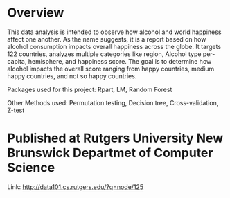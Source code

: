 # Overview

This data analysis is intended to observe how alcohol and world happiness affect one another. As the name suggests, it is a report based on how alcohol consumption impacts overall happiness across the globe. It targets 122 countries, analyzes multiple categories like region, Alcohol type per-capita, hemisphere, and happiness score. The goal is to determine how alcohol impacts the overall score ranging from happy countries, medium happy countries, and not so happy countries.

Packages used for this project:
Rpart,
LM,
Random Forest

Other Methods used:
Permutation testing,
Decision tree,
Cross-validation,
Z-test

# Published at Rutgers University New Brunswick Departmet of Computer Science

Link: http://data101.cs.rutgers.edu/?q=node/125



